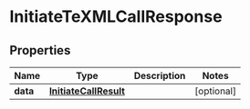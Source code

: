 

# InitiateTeXMLCallResponse


## Properties

| Name | Type | Description | Notes |
|------------ | ------------- | ------------- | -------------|
|**data** | [**InitiateCallResult**](InitiateCallResult.md) |  |  [optional] |



